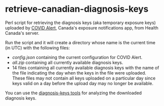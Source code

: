 # retrieve-canadian-diagnosis-keys
Perl script for retrieving the diagnosis keys (aka temporary exposure keys) uploaded by [COVID Alert](https://github.com/cds-snc/covid-alert-app), Canada's exposure notifications app, from Health Canada's server.

Run the script and it will create a directory whose name is the current time (in UTC) with the following files:
* *config.json* containing the current configuration for COVID Alert.
* *all.zip* containing all currently available diagnosis keys.
* 14 files containing all currently available diagnosis keys with the name of the file indicating the day when the keys in the file were uploaded. These files may not contain all keys uploaded on a particular day since keys valid on a day before the upload day may no longer be available.

You can use the [diagnosis-keys tools](https://github.com/mh-/diagnosis-keys) for analyzing the downloaded diagnosis keys. 

